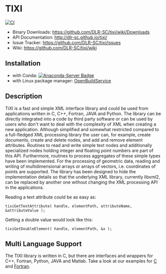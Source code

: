 # TIXI #

[![CI](https://github.com/DLR-SC/tixi/actions/workflows/main.yml/badge.svg)](https://github.com/DLR-SC/tixi/actions/workflows/main.yml)

 - Binary Downloads:  https://github.com/DLR-SC/tixi/wiki/Downloads
 - API Documentation: http://dlr-sc.github.io/tixi/
 - Issue Tracker:     https://github.com/DLR-SC/tixi/issues
 - Wiki:              https://github.com/DLR-SC/tixi/wiki

## Installation ##
 - with Conda: [![Anaconda-Server Badge](https://anaconda.org/dlr-sc/tixi3/badges/installer/conda.svg)](https://anaconda.org/DLR-SC/tixi3)
 - with Linux package manager: [OpenBuildService](https://software.opensuse.org/download.html?project=science:dlr&package=tixi3)


## Description ##
TiXI is a fast and simple XML interface library and could be used from applications written in C, C++, Fortran, JAVA and Python. The library can be directly integrated into a code by third party software or can be used by users who don't want to deal with the complexity of XML when creating a new application. Although simplified and somewhat restricted compared to a full-fledged XML processing library the user can, for example, create documents, create and delete nodes, and add and remove element attributes. Routines to read and write simple text nodes and additionally specialized nodes holding integer and floating point numbers are part of this API. Furthermore, routines to process aggregates of these simple types have been implemented. For the processing of geometric data, reading and writing of multidimensional arrays or arrays of vectors, i.e. coordinates of points are supported. The library has been designed to hide the implementation details so that the underlying XML library, currently libxml2, can be replaced by another one without changing the XML processing API in the applications.

Reading a text attribute could be as easy as:

```
tixiGetTextAttribute( handle, elementPath, attributeName, &attributeValue );
```

Getting a double value would look like this:
```
tixiGetDoubleElement( handle, elementPath, &x );
```

## Multi Language Support ##
The TIXI library is written in C, but there are interfaces and wrappers for C++, Fortran, Python, JAVA and Matlab. Take a look at our examples for [C](https://github.com/DLR-SC/tixi/wiki/CExamples) and [Fortran](https://github.com/DLR-SC/tixi/wiki/Fortran%20Examples).
